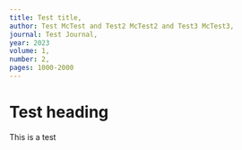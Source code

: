 ```yaml
---
title: Test title,
author: Test McTest and Test2 McTest2 and Test3 McTest3,
journal: Test Journal,
year: 2023
volume: 1,
number: 2,
pages: 1000-2000
---
```


# Test heading
This is a test